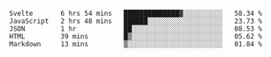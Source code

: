 <!--START_SECTION:waka-->
```text
Svelte       6 hrs 54 mins   ██████████████▓░░░░░░░░░░   58.34 % 
JavaScript   2 hrs 48 mins   ██████░░░░░░░░░░░░░░░░░░░   23.73 % 
JSON         1 hr            ██░░░░░░░░░░░░░░░░░░░░░░░   08.53 % 
HTML         39 mins         █▒░░░░░░░░░░░░░░░░░░░░░░░   05.62 % 
Markdown     13 mins         ▒░░░░░░░░░░░░░░░░░░░░░░░░   01.84 % 
```
<!--END_SECTION:waka-->
